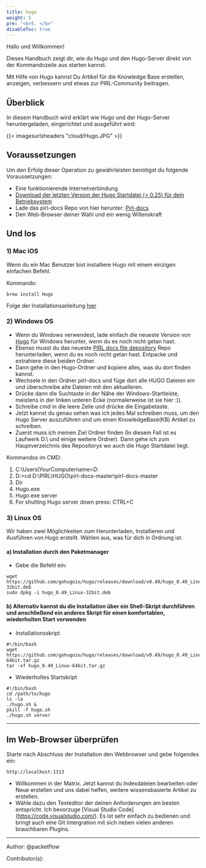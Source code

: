 ```yaml
---
title: hugo
weight: 5
pre: "<b>5. </b>"
disableToc: true
---
```


Hallo und Willkommen!

Dieses Handbuch zeigt dir, wie du Hugo und den Hugo-Server direkt von der Kommandozeile aus starten kannst.

Mit Hilfe von Hugo kannst Du Artikel für die Knowledge Base erstellen, anzeigen, verbessern und etwas zur PIRL-Community beitragen.

## Überblick

In diesem Handbuch wird erklärt wie Hugo und der Hugo-Server heruntergeladen, eingerichtet und ausgeführt wird:

{{< imagesurlsheaders "cloud/Hugo.JPG" >}}

## Voraussetzungen

Um den Erfolg dieser Operation zu gewährleisten benötigst du folgende Voraussetzungen:

* Eine funktionierende Internetverbindung
* [Download der letzten Version der Hugo Startdatei (> 0.25) für dein Betriebsystem](https://github.com/gohugoio/hugo/releases)
* Lade das pirl-docs Repo von hier herunter: [Pirl-docs](https://git.pirl.io/community/pirl-docs)
* Den Web-Browser deiner Wahl und ein wenig Willenskraft

## Und los

### 1) Mac iOS

Wenn du ein Mac Benutzer bist installiere Hugo mit einem einzigen einfachen Befehl.

Kommando:

```shell
brew install Hugo
```

Folge der Installationsanleitung [hier](https://gohugo.io/getting-started/quick-start/)

### 2) Windows OS

* Wenn du Windows verwendest, lade einfach die neueste Version von [Hugo](https://github.com/gohugoio/hugo/releases) für Windows herunter, wenn du es noch nicht getan hast.
* Ebenso musst du das neueste [PIRL docs file depository](https://git.pirl.io/community/pirl-docs) Repo herunterladen, wenn du es noch nicht getan hast. Entpacke und extrahiere diese beiden Ordner.
* Dann gehe in den Hugo-Ordner und kopiere alles, was du dort finden kannst.
* Wechsele in den Ordner pirl-docs und füge dort alle HUGO Dateien ein und überschreibe alte Dateien mit den aktuelleren.
* Drücke dann die Suchtaste in der Nähe der Windows-Startleiste, meistens in der linken unteren Ecke (normalerweise ist sie hier :)).
* Schreibe *cmd* in die leere Zeile und drücke die Eingabetaste.
* Jetzt kannst du genau sehen was ich jedes Mal schreiben muss, um den Hugo Server auszuführen und um einen KnowledgeBase(KB) Artikel zu schreiben.
* Zuerst muss ich meinen Ziel Ordner finden (In diesem Fall ist es Laufwerk D:\ und einige weitere Ordner). Dann gehe ich zum Hauptverzeichnis des Repositorys wo auch die Hugo Startdatei liegt.

Kommandos im CMD:

1. C:\Users\YourComputername>D:
2. D:\>cd D:\PIRL\HUGO\pirl-docs-master\pirl-docs-master
3. Dir
4. Hugo.exe
5. Hugo.exe server
6. For shutting Hugo server down press: CTRL+C

### 3) Linux OS

Wir haben zwei Möglichkeiten zum Herunterladen, Installieren und Ausführen von Hugo erstellt. Wählen aus, was für dich in Ordnung ist.

#### a) Installation durch den Paketmanager

* Gebe die Befehl ein:

```shell
wget https://github.com/gohugoio/hugo/releases/download/v0.49/hugo_0.49_Linux-32bit.deb
sudo dpkg -i hugo_0.49_Linux-32bit.deb
```

#### b) Alternativ kannst du die Installation über ein Shell-Skript durchführen und anschließend ein anderes Skript für einen komfortablen, wiederholten Start verwenden

* Installationsskript

```shell
#!/bin/bash
wget https://github.com/gohugoio/hugo/releases/download/v0.49/hugo_0.49_Linux-64bit.tar.gz
tar -xf hugo_0.49_Linux-64bit.tar.gz
```

* Wiederholtes Startskript

```shell
#!/bin/bash
cd /path/to/hugo
ls -la
./hugo.sh &
pkill -f hugo.sh
./hugo.sh server
```

********************

## Im Web-Browser überprüfen

Starte nach Abschluss der Installation den Webbrowser und gebe folgendes ein:

```shell
http://localhost:1313
```

* Willkommen in der Matrix. Jetzt kannst du Indexdateien bearbeiten oder Neue erstellen und uns dabei helfen, weitere wissensbasierte Artikel zu erstellen.
* Wähle dazu den Texteditor der deinen Anforderungen am besten entspricht. Ich bevorzuge [Visual Studio Code] (https://code.visualstudio.com/). Es ist sehr einfach zu bedienen und bringt auch eine Git Intergration mit sich neben vielen anderen brauchbaren Plugins.

********************

Author:
@packetflow

Contributor(s):
